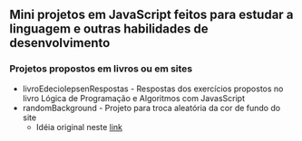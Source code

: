 ## Mini projetos em JavaScript feitos para estudar a linguagem e outras habilidades de desenvolvimento

### Projetos propostos em livros ou em sites

- livroEdecioIepsenRespostas - Respostas dos exercícios propostos no livro Lógica de Programação e Algoritmos com JavasScript
- randomBackground - Projeto para troca aleatória da cor de fundo do site
  - Idéia original neste [link](https://vannilla-js-basic-project-1-background-color.netlify.app/)



